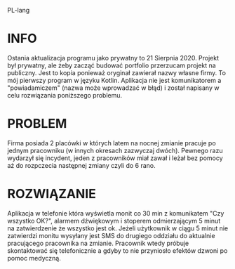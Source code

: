 PL-lang

# INFO
Ostania aktualizacja programu jako prywatny to 21 Sierpnia 2020. Projekt był prywatny, ale żeby zacząć budować portfolio przerzucam projekt na publiczny. Jest to kopia ponieważ oryginał zawierał nazwy własne firmy. To mój pierwszy program w języku Kotlin. Aplikacja nie jest komunikatorem a "powiadamiczem" (nazwa może wprowadzać w błąd) i został napisany w celu rozwiązania poniższego problemu.

# PROBLEM
Firma posiada 2 placówki w których latem na nocnej zmianie pracuje po jednym pracowniku (w innych okresach zazwyczaj dwóch). Pewnego razu wydarzył się incydent, jeden z pracowników miał zawał i leżał bez pomocy aż do rozpczecia następnej zmiany czyli do 6 rano.

# ROZWIĄZANIE
Aplikacja w telefonie która wyświetla monit co 30 min z komunikatem "Czy wszystko OK?", alarmem dźwiękowym i stoperem odmierzającym 5 minut na zatwierdzenie że wszystko jest ok. Jeżeli użytkownik w ciągu 5 minut nie zatwierdzi monitu wysyłany jest SMS do drugiego oddziału do aktualnie pracującego pracownika na zmianie. Pracownik wtedy próbuje skontaktować się telefonicznie a gdyby to nie przyniosło efektów dzwoni po pomoc medyczną.
